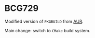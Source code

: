 # BCG729

Modified version of `PKGBUILD` from  [AUR](//aur.archlinux.org/packages/bcg729).

Main change: switch to `CMake` build system.
